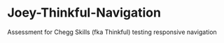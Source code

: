 # Joey-Thinkful-Navigation
Assessment for Chegg Skills (fka Thinkful) testing responsive navigation
